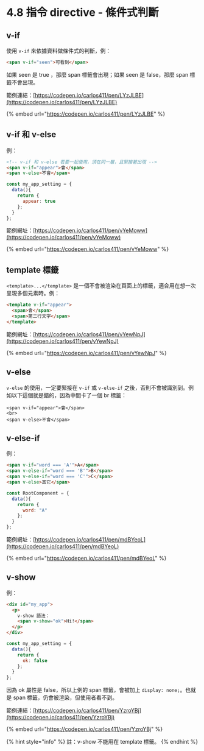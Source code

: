 # 4.8 指令 directive - 條件式判斷

## v-if

使用 `v-if` 來依據資料做條件式的判斷，例：

```html
<span v-if="seen">可看到</span>
```

如果 seen 是 true ，那麼 span 標籤會出現；如果 seen 是 false，那麼 span 標籤不會出現。



範例連結：[https://codepen.io/carlos411/pen/LYzJLBE](https://codepen.io/carlos411/pen/LYzJLBE)

{% embed url="https://codepen.io/carlos411/pen/LYzJLBE" %}





## v-if 和 v-else

例：

```html
<!-- v-if 和 v-else 若要一起使用，須在同一層，且緊接著出現 -->
<span v-if="appear">會</span>
<span v-else>不會</span>
```

```javascript
const my_app_setting = {
  data(){
    return {
      appear: true
    };
  }
};
```



範例網址：[https://codepen.io/carlos411/pen/vYeMoww](https://codepen.io/carlos411/pen/vYeMoww)

{% embed url="https://codepen.io/carlos411/pen/vYeMoww" %}



## template 標籤

`<template>...</template>` 是一個不會被渲染在頁面上的標籤，適合用在想一次呈現多個元素時。例：

```html
<template v-if="appear">
  <span>會</span>
  <span>第二行文字</span>
</template>
```



範例網址：[https://codepen.io/carlos411/pen/vYewNpJ](https://codepen.io/carlos411/pen/vYewNpJ)

{% embed url="https://codepen.io/carlos411/pen/vYewNpJ" %}



## v-else

`v-else` 的使用，一定要緊接在 `v-if` 或 `v-else-if` 之後，否則不會被識別到。例如以下這個就是錯的，因為中間卡了一個 br 標籤：

```markup
<span v-if="appear">會</span>
<br>
<span v-else>不會</span>
```



## v-else-if

例：

```html
<span v-if="word === 'A'">A</span>
<span v-else-if="word === 'B'">B</span>
<span v-else-if="word === 'C'">C</span>
<span v-else>其它</span>
```

```javascript
const RootComponent = {
  data(){
    return {
      word: "A"
    };
  }
};
```



範例網址：[https://codepen.io/carlos411/pen/mdBYeoL](https://codepen.io/carlos411/pen/mdBYeoL)

{% embed url="https://codepen.io/carlos411/pen/mdBYeoL" %}



## v-show

例：

```html
<div id="my_app">
  <p>
    v-show 語法：
    <span v-show="ok">Hi!</span>
  </p>
</div>
```

```javascript
const my_app_setting = {
  data(){
    return {
      ok: false
    };
  }
};
```

因為 ok 屬性是 false，所以上例的 span 標籤，會被加上 `display: none;`。也就是 span 標籤，仍會被渲染，但使用者看不到。



範例連結：[https://codepen.io/carlos411/pen/YzroYBj](https://codepen.io/carlos411/pen/YzroYBj)

{% embed url="https://codepen.io/carlos411/pen/YzroYBj" %}

{% hint style="info" %}
註：v-show 不能用在 template 標籤。
{% endhint %}




